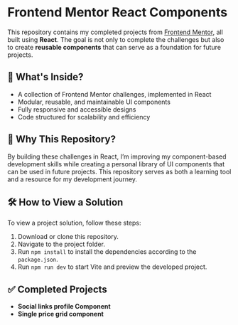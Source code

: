 # Frontend Mentor React Components

This repository contains my completed projects from [Frontend Mentor](https://www.frontendmentor.io/), all built using **React**. The goal is not only to complete the challenges but also to create **reusable components** that can serve as a foundation for future projects.

## 🔹 What's Inside?
- A collection of Frontend Mentor challenges, implemented in React
- Modular, reusable, and maintainable UI components
- Fully responsive and accessible designs
- Code structured for scalability and efficiency

## 🚀 Why This Repository?
By building these challenges in React, I’m improving my component-based development skills while creating a personal library of UI components that can be used in future projects. This repository serves as both a learning tool and a resource for my development journey.

## 🛠 How to View a Solution
To view a project solution, follow these steps:
1. Download or clone this repository.
2. Navigate to the project folder.
3. Run `npm install` to install the dependencies according to the `package.json`.
4. Run `npm run dev` to start Vite and preview the developed project.

## ✅ Completed Projects
- **Social links profile Component**
- **Single price grid component**